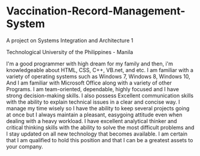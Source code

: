 # Vaccination-Record-Management-System

A project on Systems Integration and Architecture 1

Technological University of the Philippines - Manila

I'm a good programmer with high dream for my family and then,
i'm knowledgeable about HTML, CSS, C++, VB.net, and etc. I am
familiar with a variety of operating systems such as Windows 7,
Windows 8, Windows 10, And I am familiar with Microsoft Office along
with a variety of other Programs. I am team-oriented, dependable, highly focused
and I have strong decision-making skills. I also possess Excellent communication skills
with the ability to explain technical issues in a clear and concise way.
I manage my time wisely so I have the ability to keep several projects
going at once but I always maintain a pleasant, easygoing attitude even
when dealing with a heavy workload. I have excellent analytical thinker and
critical thinking skills with the ability to solve the most difficult
problems and I stay updated on all new technology that becomes available.
I am certain that I am qualified to hold this position and that I can be
a greatest assets to your company.
